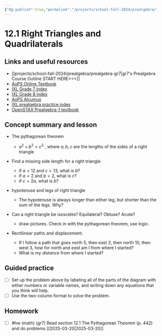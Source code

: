 ```yaml
---
{"dg-publish":true,"permalink":"/projects/school-fall-2024/prealgebra/lessons/12-1-right-triangles/"}
---
```



#  12.1 Right Triangles and Quadrilaterals

## Links and useful resources 

- [[projects/school-fall-2024/prealgebra/prealgebra-gr7\|gr7's Prealgebra Course Outline START HERE<<<]]
- [AoPS Online Textbook](https://artofproblemsolving.com/ebooks/prealgebra-ebook/c0toc)
- [IXL Grade 7 index](https://www.ixl.com/math/grade-7)
- [IXL Grade 8 index](https://www.ixl.com/math/grade-8)
- [AoPS Alcumus](https://artofproblemsolving.com/teacher/students)
- [IXL prealgebra practice index](https://www.ixl.com/math/grade-7)
- [OpenSTAX Prealgebra-1 textbook](https://openstax.org/books/prealgebra-2e/pages/1-introduction)



## Concept summary and lesson


- The pythagorean theorem 
    - $a^2+b^2 = c^2$ , where $a,b,c$ are the lengths of the sides of a right triangle
  
- Find a missing side length for a right triangle 
    - if $a = 12$ and $c=13$, what is $b$?
    - if $a=2$ and $b=2$, what is $c$?
    - if $c = 2a$, what is $b$?
- hypotenuse and legs of right triangle 
    - The hypotenuse is always longer than either leg, but shorter than the sum of the legs. Why?
- Can a right triangle be isosceles? Equilateral? Obtuse? Acute? 
    - draw pictures. Check in with the pythagorean theorem, use logic.
- Rectilinear paths and displacement. 
    - If I follow a path that goes north 5, then east 2, then north 10, then west 3, how for *north* and *east* am I from where I started?
    - What is my *distance* from where  I started?

## Guided practice

- [ ] Set up the problem above by labeling all of the parts of the diagram with either numbers or variable names, and writing down any equations that you think will help.  
- [ ] Use the two-column format to solve the problem.  

## Homework

- [ ] #hw (math) (gr7) Read section 12.1 The Pythagorean Theorem (p. 442) and do problems [[2025-03-20\|2025-03-20]] 

